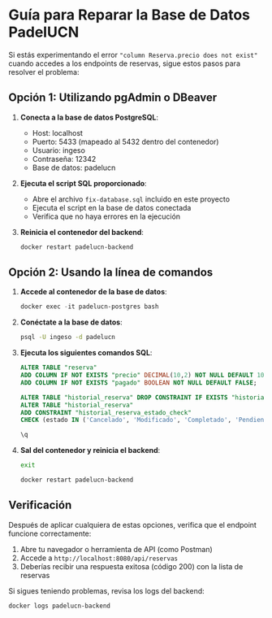 # Guía para Reparar la Base de Datos PadelUCN

Si estás experimentando el error `"column Reserva.precio does not exist"` cuando accedes a los endpoints de reservas, sigue estos pasos para resolver el problema:

## Opción 1: Utilizando pgAdmin o DBeaver

1. **Conecta a la base de datos PostgreSQL**:
   - Host: localhost
   - Puerto: 5433 (mapeado al 5432 dentro del contenedor)
   - Usuario: ingeso
   - Contraseña: 12342
   - Base de datos: padelucn

2. **Ejecuta el script SQL proporcionado**:
   - Abre el archivo `fix-database.sql` incluido en este proyecto
   - Ejecuta el script en la base de datos conectada
   - Verifica que no haya errores en la ejecución

3. **Reinicia el contenedor del backend**:
   ```powershell
   docker restart padelucn-backend
   ```

## Opción 2: Usando la línea de comandos

1. **Accede al contenedor de la base de datos**:
   ```powershell
   docker exec -it padelucn-postgres bash
   ```

2. **Conéctate a la base de datos**:
   ```bash
   psql -U ingeso -d padelucn
   ```

3. **Ejecuta los siguientes comandos SQL**:
   ```sql
   ALTER TABLE "reserva" 
   ADD COLUMN IF NOT EXISTS "precio" DECIMAL(10,2) NOT NULL DEFAULT 10000,
   ADD COLUMN IF NOT EXISTS "pagado" BOOLEAN NOT NULL DEFAULT FALSE;

   ALTER TABLE "historial_reserva" DROP CONSTRAINT IF EXISTS "historial_reserva_estado_check";
   ALTER TABLE "historial_reserva" 
   ADD CONSTRAINT "historial_reserva_estado_check" 
   CHECK (estado IN ('Cancelado', 'Modificado', 'Completado', 'Pendiente', 'PAGADO', 'NO_PAGADO'));

   \q
   ```

4. **Sal del contenedor y reinicia el backend**:
   ```bash
   exit
   ```
   ```powershell
   docker restart padelucn-backend
   ```

## Verificación

Después de aplicar cualquiera de estas opciones, verifica que el endpoint funcione correctamente:

1. Abre tu navegador o herramienta de API (como Postman)
2. Accede a `http://localhost:8080/api/reservas`
3. Deberías recibir una respuesta exitosa (código 200) con la lista de reservas

Si sigues teniendo problemas, revisa los logs del backend:
```powershell
docker logs padelucn-backend
```

